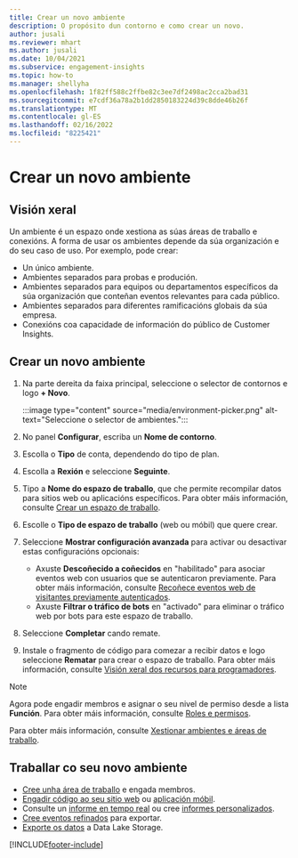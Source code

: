 ```yaml
---
title: Crear un novo ambiente
description: O propósito dun contorno e como crear un novo.
author: jusali
ms.reviewer: mhart
ms.author: jusali
ms.date: 10/04/2021
ms.subservice: engagement-insights
ms.topic: how-to
ms.manager: shellyha
ms.openlocfilehash: 1f82ff588c2ffbe82c3ee7df2498ac2cca2bad31
ms.sourcegitcommit: e7cdf36a78a2b1dd2850183224d39c8dde46b26f
ms.translationtype: MT
ms.contentlocale: gl-ES
ms.lasthandoff: 02/16/2022
ms.locfileid: "8225421"
---
```

# <a name="create-a-new-environment"></a>Crear un novo ambiente 

## <a name="overview"></a>Visión xeral

Un ambiente é un espazo onde xestiona as súas áreas de traballo e conexións. A forma de usar os ambientes depende da súa organización e do seu caso de uso. Por exemplo, pode crear:

- Un único ambiente.
- Ambientes separados para probas e produción.
- Ambientes separados para equipos ou departamentos específicos da súa organización que conteñan eventos relevantes para cada público.
- Ambientes separados para diferentes ramificacións globais da súa empresa.
- Conexións coa capacidade de información do público de Customer Insights.

## <a name="create-a-new-environment"></a>Crear un novo ambiente

1. Na parte dereita da faixa principal, seleccione o selector de contornos e logo **+ Novo**.

   :::image type="content" source="media/environment-picker.png" alt-text="Seleccione o selector de ambientes.":::

1. No panel **Configurar**, escriba un **Nome de contorno**.

1. Escolla o **Tipo** de conta, dependendo do tipo de plan.

1. Escolla a **Rexión** e seleccione **Seguinte**. 

1. Tipo a **Nome do espazo de traballo**, que che permite recompilar datos para sitios web ou aplicacións específicos. Para obter máis información, consulte [Crear un espazo de traballo](create-workspace.md).

1. Escolle o **Tipo de espazo de traballo** (web ou móbil) que quere crear. 

1. Seleccione **Mostrar configuración avanzada** para activar ou desactivar estas configuracións opcionais:

   - Axuste **Descoñecido a coñecidos** en "habilitado" para asociar eventos web con usuarios que se autenticaron previamente. Para obter máis información, consulte [Recoñece eventos web de visitantes previamente autenticados](unknown-to-known.md).
   - Axuste **Filtrar o tráfico de bots** en "activado" para eliminar o tráfico web por bots para este espazo de traballo. 

1. Seleccione **Completar** cando remate. 

1. Instale o fragmento de código para comezar a recibir datos e logo seleccione **Rematar** para crear o espazo de traballo. Para obter máis información, consulte [Visión xeral dos recursos para programadores](developer-resources.md).

> [!NOTE]
> Agora pode engadir membros e asignar o seu nivel de permiso desde a lista **Función**. Para obter máis información, consulte [Roles e permisos](user-roles.md). 

Para obter máis información, consulte [Xestionar ambientes e áreas de traballo](manage-environments-workspaces.md).

## <a name="work-with-your-new-environment"></a>Traballar co seu novo ambiente

- [Cree unha área de traballo](../engagement-insights/create-workspace.md) e engada membros.
- [Engadir código ao seu sitio web](../engagement-insights/instrument-website.md) ou [aplicación móbil](../engagement-insights/developer-resources.md#capture-events-from-mobile-apps).
- Consulte un [informe en tempo real](../engagement-insights/view-reports.md) ou cree [informes personalizados](../engagement-insights/custom-reports.md).
- [Cree eventos refinados](../engagement-insights/refined-events.md) para exportar.
- [Exporte os datos](../engagement-insights/export-events.md) a Data Lake Storage.

[!INCLUDE[footer-include](../includes/footer-banner.md)]
